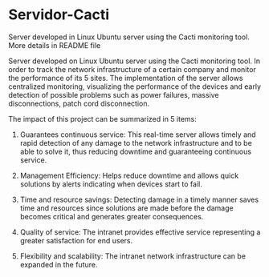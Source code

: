 # Servidor-Cacti
Server developed in Linux Ubuntu server using the Cacti monitoring tool. More details in README file

Server developed on Linux Ubuntu server using the Cacti monitoring tool. In order to track the network infrastructure of a certain company and monitor the performance of its 5 sites. The implementation of the server allows centralized monitoring, visualizing the performance of the devices and early detection of possible problems such as power failures, massive disconnections, patch cord disconnection.

The impact of this project can be summarized in 5 items:

1. Guarantees continuous service: This real-time server allows timely and rapid detection of any damage to the network infrastructure and to be able to solve it, thus reducing downtime and guaranteeing continuous service.

2. Management Efficiency: Helps reduce downtime and allows quick solutions by alerts indicating when devices start to fail.

3. Time and resource savings: Detecting damage in a timely manner saves time and resources since solutions are made before the damage becomes critical and generates greater consequences.

4. Quality of service: The intranet provides effective service representing a greater satisfaction for end users.

5. Flexibility and scalability: The intranet network infrastructure can be expanded in the future.
